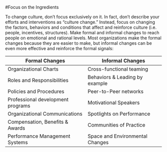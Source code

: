 #Focus on the Ingredients

To change culture, don’t focus exclusively on it. In fact, don’t describe your efforts and interventions as “culture change.” Instead, focus on changing the factors, behaviors and conditions that affect and reinforce culture (i.e. people, incentives, structures). Make formal and informal changes to reach people on emotional and rational levels. Most organizations make the formal changes because they are easier to make, but informal changes can be even more effective and reinforce the formal signals:

| Formal Changes     | Informal Changes |
|------------------------------|----------------------|
| Organizational Charts | Cross-functional teaming    |
|   Roles and Responsibilities                           |  Behaviors & Leading by example                    |
|     Policies and Procedures                         |  Peer-to-Peer networks                    |
|      Professional development programs                        |     Motivational Speakers                 |
|       Organizational Communications                       |       Spotlights on Performance               |
|        Compensation, Benefits & Awards                      |  Communities of Practice                    |
|          Performance Management Systems                    |      Space and Environmental Changes                |















